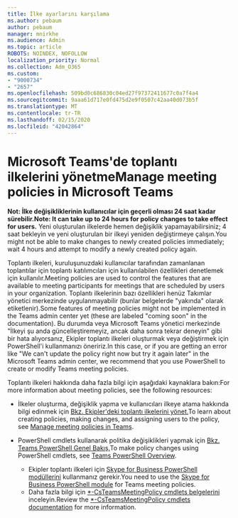 ```yaml
---
title: İlke ayarlarını karşılama
ms.author: pebaum
author: pebaum
manager: mnirkhe
ms.audience: Admin
ms.topic: article
ROBOTS: NOINDEX, NOFOLLOW
localization_priority: Normal
ms.collection: Adm_O365
ms.custom:
- "9000734"
- "2657"
ms.openlocfilehash: 509bd0c686830c04ed27f97372411677c0a7f4a4
ms.sourcegitcommit: 9aaa61d717e0fd475d2e9f0507c42aa40d073b5f
ms.translationtype: MT
ms.contentlocale: tr-TR
ms.lasthandoff: 02/15/2020
ms.locfileid: "42042864"
---
```

# <a name="manage-meeting-policies-in-microsoft-teams"></a><span data-ttu-id="3d75f-102">Microsoft Teams'de toplantı ilkelerini yönetme</span><span class="sxs-lookup"><span data-stu-id="3d75f-102">Manage meeting policies in Microsoft Teams</span></span>

<span data-ttu-id="3d75f-103">**Not: İlke değişikliklerinin kullanıcılar için geçerli olması 24 saat kadar sürebilir.**</span><span class="sxs-lookup"><span data-stu-id="3d75f-103">**Note: It can take up to 24 hours for policy changes to take effect for users.**</span></span> <span data-ttu-id="3d75f-104">Yeni oluşturulan ilkelerde hemen değişiklik yapamayabilirsiniz; 4 saat bekleyin ve yeni oluşturulan bir ilkeyi yeniden değiştirmeye çalışın.</span><span class="sxs-lookup"><span data-stu-id="3d75f-104">You might not be able to make changes to newly created policies immediately; wait 4 hours and attempt to modify a newly created policy again.</span></span>

<span data-ttu-id="3d75f-105">Toplantı ilkeleri, kuruluşunuzdaki kullanıcılar tarafından zamanlanan toplantılar için toplantı katılımcıları için kullanılabilen özellikleri denetlemek için kullanılır.</span><span class="sxs-lookup"><span data-stu-id="3d75f-105">Meeting policies are used to control the features that are available to meeting participants for meetings that are scheduled by users in your organization.</span></span> <span data-ttu-id="3d75f-106">Toplantı ilkelerinin bazı özellikleri henüz Takımlar yönetici merkezinde uygulanmayabilir (bunlar belgelerde "yakında" olarak etiketlenir).</span><span class="sxs-lookup"><span data-stu-id="3d75f-106">Some features of meeting policies might not be implemented in the Teams admin center yet (these are labeled "coming soon" in the documentation).</span></span> <span data-ttu-id="3d75f-107">Bu durumda veya Microsoft Teams yönetici merkezinde "İlkeyi şu anda güncelleştiremeyiz, ancak daha sonra tekrar deneyin" gibi bir hata alıyorsanız, Ekipler toplantı ilkeleri oluşturmak veya değiştirmek için PowerShell'i kullanmanızı öneririz.</span><span class="sxs-lookup"><span data-stu-id="3d75f-107">In this case, or if you are getting an error like "We can't update the policy right now but try it again later" in the Microsoft Teams admin center, we recommend that you use PowerShell to create or modify Teams meeting policies.</span></span> 

<span data-ttu-id="3d75f-108">Toplantı ilkeleri hakkında daha fazla bilgi için aşağıdaki kaynaklara bakın:</span><span class="sxs-lookup"><span data-stu-id="3d75f-108">For more information about meeting policies, see the following resources:</span></span>

- <span data-ttu-id="3d75f-109">İlkeler oluşturma, değişiklik yapma ve kullanıcıları ilkeye atama hakkında bilgi edinmek için [Bkz. Ekipler'deki toplantı ilkelerini yönet.](https://docs.microsoft.com/microsoftteams/meeting-policies-in-teams)</span><span class="sxs-lookup"><span data-stu-id="3d75f-109">To learn about creating policies, making changes, and assigning users to the policy, see [Manage meeting policies in Teams](https://docs.microsoft.com/microsoftteams/meeting-policies-in-teams).</span></span>

- <span data-ttu-id="3d75f-110">PowerShell cmdlets kullanarak politika değişiklikleri yapmak için [Bkz. Teams PowerShell Genel Bakış.](https://docs.microsoft.com/microsoftteams/teams-powershell-overview)</span><span class="sxs-lookup"><span data-stu-id="3d75f-110">To make policy changes using PowerShell cmdlets, see [Teams PowerShell Overview](https://docs.microsoft.com/microsoftteams/teams-powershell-overview).</span></span> 
    - <span data-ttu-id="3d75f-111">Ekipler toplantı ilkeleri için [Skype for Business PowerShell modüllerini](https://www.microsoft.com/download/details.aspx?id=39366) kullanmanız gerekir.</span><span class="sxs-lookup"><span data-stu-id="3d75f-111">You need to use the [Skype for Business PowerShell module](https://www.microsoft.com/download/details.aspx?id=39366) for Teams meeting policies.</span></span> 
    - <span data-ttu-id="3d75f-112">Daha fazla bilgi için [\*-CsTeamsMeetingPolicy cmdlets belgelerini](https://docs.microsoft.com/search/?search=CsTeamsMeetingPolicy&view=skype-ps) inceleyin.</span><span class="sxs-lookup"><span data-stu-id="3d75f-112">Review the [\*-CsTeamsMeetingPolicy cmdlets documentation](https://docs.microsoft.com/search/?search=CsTeamsMeetingPolicy&view=skype-ps) for more information.</span></span>

